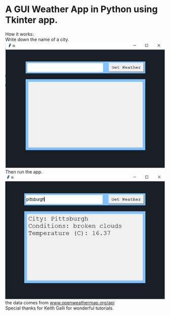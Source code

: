 # A GUI Weather App in Python using Tkinter app.
How it works:<br>
Write down the name of a city.<br>
![alt text](https://github.com/nmshafie1993/WeatherApp/blob/main/0.PNG) <br>
Then run the app.<br>
![alt text](https://github.com/nmshafie1993/WeatherApp/blob/main/1.PNG)<br>
the data comes from www.openweathermap.org/api<br>
Special thanks for Keith Galli for wonderful tutorials.
